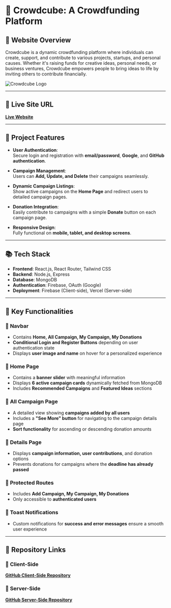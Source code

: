 # 🚀 **Crowdcube: A Crowdfunding Platform**  

## 🎯 **Website Overview**  

Crowdcube is a dynamic crowdfunding platform where individuals can create, support, and contribute to various projects, startups, and personal causes. Whether it's raising funds for creative ideas, personal needs, or business ventures, Crowdcube empowers people to bring ideas to life by inviting others to contribute financially.

![Crowdcube Logo](https://i.ibb.co/RBGH63q/crowdcube.webp)

---

## 🔗 **Live Site URL**  
[**Live Website**](https://crowdcube-934d7.web.app/)

---

## 📜 **Project Features**  

- **User Authentication**:  
  Secure login and registration with **email/password**, **Google**, and **GitHub authentication**.

- **Campaign Management**:  
  Users can **Add, Update, and Delete** their campaigns seamlessly.

- **Dynamic Campaign Listings**:  
  Show active campaigns on the **Home Page** and redirect users to detailed campaign pages.

- **Donation Integration**:  
  Easily contribute to campaigns with a simple **Donate** button on each campaign page.

- **Responsive Design**:  
  Fully functional on **mobile, tablet, and desktop screens**.

---

## 📚 **Tech Stack**  

- **Frontend**: React.js, React Router, Tailwind CSS  
- **Backend**: Node.js, Express  
- **Database**: MongoDB  
- **Authentication**: Firebase, OAuth (Google)  
- **Deployment**: Firebase (Client-side), Vercel (Server-side)  

---

## 📝 **Key Functionalities**  

### 🔹 **Navbar**  
- Contains **Home, All Campaign, My Campaign, My Donations**  
- **Conditional Login and Register Buttons** depending on user authentication state  
- Displays **user image and name** on hover for a personalized experience  

### 🔹 **Home Page**  
- Contains a **banner slider** with meaningful information  
- Displays **6 active campaign cards** dynamically fetched from MongoDB  
- Includes **Recommended Campaigns** and **Featured Ideas** sections  

### 🔹 **All Campaign Page**  
- A detailed view showing **campaigns added by all users**  
- Includes a **"See More" button** for navigating to the campaign details page  
- **Sort functionality** for ascending or descending donation amounts  

### 🔹 **Details Page**  
- Displays **campaign information, user contributions**, and donation options  
- Prevents donations for campaigns where the **deadline has already passed**  

### 🔹 **Protected Routes**  
- Includes **Add Campaign, My Campaign, My Donations**  
- Only accessible to **authenticated users**  

### 🔹 **Toast Notifications**  
- Custom notifications for **success and error messages** ensure a smooth user experience  

---

## 📂 **Repository Links**  

### 🔹 **Client-Side**  
[**GitHub Client-Side Repository**](https://github.com/programming-hero-web-course2/b10-a10-client-side-sumu9897)  

### 🔹 **Server-Side**  
[**GitHub Server-Side Repository**](https://github.com/programming-hero-web-course2/b10-a10-server-side-sumu9897)  

